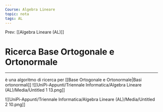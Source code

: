 ```yaml
---
Course: Algebra Lineare
topic: nota
tags: AL
---
```


Prev: [[Algebra Lineare (AL)]]

# Ricerca Base Ortogonale e Ortonormale
---
è una algoritmo di ricerca per [[Base Ortogonale e Ortonormale|Basi ortonormali]]
![[UniPi-Appunti/Triennale Informatica/Algebra Lineare (AL)/Media/Untitled 1 13.png]]

![[UniPi-Appunti/Triennale Informatica/Algebra Lineare (AL)/Media/Untitled 2 10.png]]
